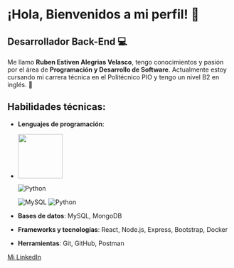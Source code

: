 # ¡Hola, Bienvenidos a mi perfil! 👋

## Desarrollador Back-End 💻

Me llamo **Ruben Estiven Alegrias Velasco**, tengo conocimientos y pasión por el área de **Programación y Desarrollo de Software**. Actualmente estoy cursando mi carrera técnica en el Politécnico PIO y tengo un nivel B2 en inglés. 🚀

## Habilidades técnicas:
- **Lenguajes de programación**:
- <img src="https://camo.githubusercontent.com/9f44b299b7e1173e15c41a2bb04863ca5e78c81ab947283d3b6f6475871b8f60/68747470733a2f2f74656368737461636b2d67656e657261746f722e76657263656c2e6170702f6a732d69636f6e2e737667" width="100" height="100" />

  ![Python](https://camo.githubusercontent.com/740b035ed7f2f9a189b337373e57b98f8c3d61d2fbbb7d7872a6563646a20abc/68747470733a2f2f74656368737461636b2d67656e657261746f722e76657263656c2e6170702f707974686f6e2d69636f6e2e737667)

   ![MySQL](https://camo.githubusercontent.com/3ed284d0ecd9fcccabf0711e2cad6bbec412e417bcfb1da25502a1ed9adbaf78/68747470733a2f2f74656368737461636b2d67656e657261746f722e76657263656c2e6170702f6d7973716c2d69636f6e2e737667)
   ![Python](https://camo.githubusercontent.com/5f4b9172a9838699a85ea70bd685703967435a46a36adca723eba29b945e2ae8/68747470733a2f2f74656368737461636b2d67656e657261746f722e76657263656c2e6170702f6769746875622d69636f6e2e737667)



- **Bases de datos**: MySQL, MongoDB
- **Frameworks y tecnologías**: React, Node.js, Express, Bootstrap, Docker
- **Herramientas**: Git, GitHub, Postman

[Mi LinkedIn](https://www.linkedin.com/in/ruben-alegrias-b8560a2a5/)
